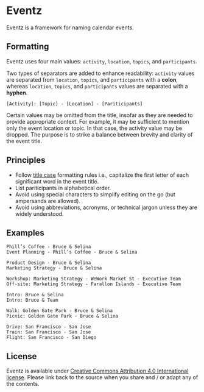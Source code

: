 # Eventz
Eventz is a framework for naming calendar events.

## Formatting

Eventz uses four main values: `activity`, `location`, `topics`, and `participants`. 

Two types of separators are added to enhance readability: `activity` values are separated from `location`, `topics`, and `participants` with a **colon**, whereas `location`, `topics`, and `participants` values are separated with a **hyphen**.

```
[Activity]: [Topic] - [Location] - [Pariticipants]
```

Certain values may be omitted from the title, insofar as they are needed to provide appropriate context. For example, it may be sufficient to mention only the event location or topic. In that case, the activity value may be dropped. The purpose is to strike a balance between brevity and clarity of the event title.

## Principles

* Follow [title case](https://en.wikipedia.org/wiki/Title_case) formatting rules i.e., capitalize the first letter of each significant word in the event title.
* List pariticipants in alphabetical order.
* Avoid using special characters to simplify editing on the go (but ampersands are allowed).
* Avoid using abbreviations, acronyms, or technical jargon unless they are widely understood.

## Examples

```
Phill’s Coffee - Bruce & Selina 
Event Planning - Phill’s Coffee - Bruce & Selina
```
```
Product Design - Bruce & Selina
Marketing Strategy - Bruce & Selina
```
```
Workshop: Marketing Strategy - WeWork Market St - Executive Team
Off-site: Marketing Strategy - Farallon Islands - Executive Team
```
```
Intro: Bruce & Selina
Intro: Bruce & Team
```
```
Walk: Golden Gate Park - Bruce & Selina
Picnic: Golden Gate Park - Bruce & Selina
```
```
Drive: San Francisco - San Jose
Train: San Francisco - San Jose
Flight: San Francisco - San Diego
```

## License

Eventz is available under [Creative Commons Attribution 4.0 International license](https://creativecommons.org/licenses/by/4.0/). Please link back to the source when you share and / or adapt any of the contents.
